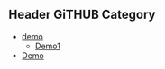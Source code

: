 ## Header GiTHUB Category
- [demo](Demo.md)
    - [Demo1](Demo1.0.md)
- [Demo](Test%20in%20Data.md)
